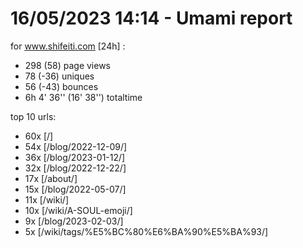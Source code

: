 # 16/05/2023 14:14 - Umami report
for www.shifeiti.com [24h] :

 - 298 (58) page views
 - 78 (-36) uniques
 - 56 (-43) bounces
 - 6h 4' 36'' (16' 38'') totaltime


top 10 urls:
 - 60x [/]
 - 54x [/blog/2022-12-09/]
 - 36x [/blog/2023-01-12/]
 - 32x [/blog/2022-12-22/]
 - 17x [/about/]
 - 15x [/blog/2022-05-07/]
 - 11x [/wiki/]
 - 10x [/wiki/A-SOUL-emoji/]
 - 9x [/blog/2023-02-03/]
 - 5x [/wiki/tags/%E5%BC%80%E6%BA%90%E5%BA%93/]


